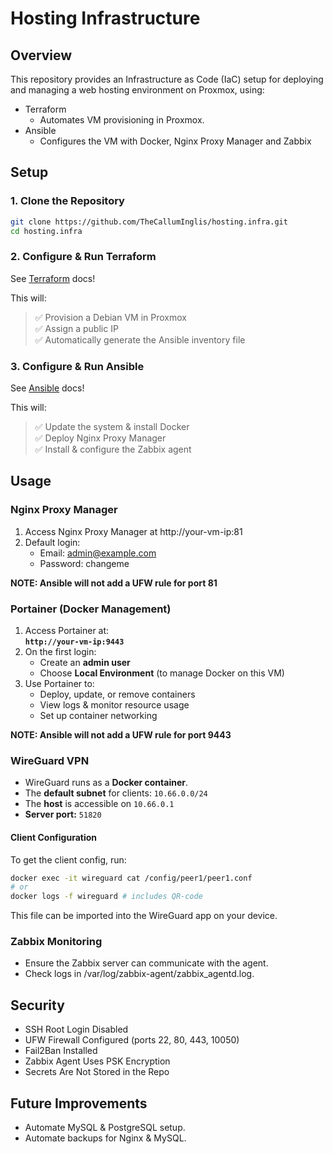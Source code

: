 # Hosting Infrastructure

## Overview

This repository provides an Infrastructure as Code (IaC) setup for deploying and managing a web hosting environment on Proxmox, using: 
- Terraform
    - Automates VM provisioning in Proxmox.
- Ansible
    - Configures the VM with Docker, Nginx Proxy Manager and Zabbix

## Setup
### 1. Clone the Repository
```bash
git clone https://github.com/TheCallumInglis/hosting.infra.git
cd hosting.infra
```

### 2. Configure & Run Terraform
See [Terraform](./terraform/) docs!

This will:  
> ✅ Provision a Debian VM in Proxmox  
> ✅ Assign a public IP  
> ✅ Automatically generate the Ansible inventory file  

### 3. Configure & Run Ansible
See [Ansible](./ansible/) docs!

This will:  
> ✅ Update the system & install Docker  
> ✅ Deploy Nginx Proxy Manager  
> ✅ Install & configure the Zabbix agent  

## Usage
### Nginx Proxy Manager
1. Access Nginx Proxy Manager at http://your-vm-ip:81
2. Default login:
    - Email: admin@example.com
    - Password: changeme

**NOTE: Ansible will not add a UFW rule for port 81**

### Portainer (Docker Management)
1. Access Portainer at:  
   **`http://your-vm-ip:9443`**
2. On the first login:
   - Create an **admin user**
   - Choose **Local Environment** (to manage Docker on this VM)
3. Use Portainer to:
   - Deploy, update, or remove containers
   - View logs & monitor resource usage
   - Set up container networking

**NOTE: Ansible will not add a UFW rule for port 9443**

### WireGuard VPN
- WireGuard runs as a **Docker container**.
- The **default subnet** for clients: `10.66.0.0/24`
- The **host** is accessible on `10.66.0.1`
- **Server port:** `51820`

#### Client Configuration
To get the client config, run:
```sh
docker exec -it wireguard cat /config/peer1/peer1.conf
# or
docker logs -f wireguard # includes QR-code
```

This file can be imported into the WireGuard app on your device.

### Zabbix Monitoring
- Ensure the Zabbix server can communicate with the agent.
- Check logs in /var/log/zabbix-agent/zabbix_agentd.log.

## Security
 - SSH Root Login Disabled
 - UFW Firewall Configured (ports 22, 80, 443, 10050)
- Fail2Ban Installed
- Zabbix Agent Uses PSK Encryption
- Secrets Are Not Stored in the Repo

## Future Improvements
- Automate MySQL & PostgreSQL setup.
- Automate backups for Nginx & MySQL.